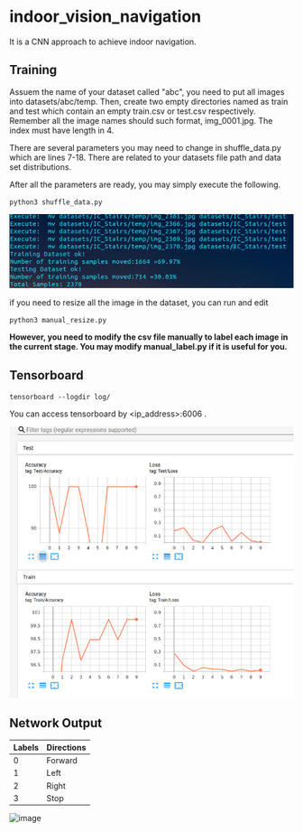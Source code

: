 # indoor_vision_navigation
It is a CNN approach to achieve indoor navigation.

## Training
Assuem the name of your dataset called "abc", you need to put all images into datasets/abc/temp. Then, create two empty directories named as train and test which contain an empty train.csv or test.csv respectively. Remember all the image names should such format, img_0001.jpg. The index must have length in 4.

There are several parameters you may need to change in shuffle_data.py which are lines 7-18. There are related to your datasets file path and data set distributions.

After all the parameters are ready, you may simply execute the following.

```
python3 shuffle_data.py
```

![image](https://github.com/vincent51689453/indoor_vision_navigation/blob/main/git_image/data_shuffle.png)

if you need to resize all the image in the dataset, you can run and edit
```
python3 manual_resize.py
```

**However, you need to modify the csv file manually to label each image in the current stage. You may modify manual_label.py if it is useful for you.**

## Tensorboard
```
tensorboard --logdir log/
```
You can access tensorboard by \<ip_address\>:6006 .

![image](https://github.com/vincent51689453/indoor_vision_navigation/blob/main/git_image/tensorboard.png)

## Network Output

| Labels | Directions |
| ------ | ---------- |
| 0      | Forward    |
| 1      | Left       |
| 2      | Right      |
| 3      | Stop       |

![image](https://github.com/vincent51689453/indoor_vision_navigation/blob/main/git_image/navigation_net_v1.gif)